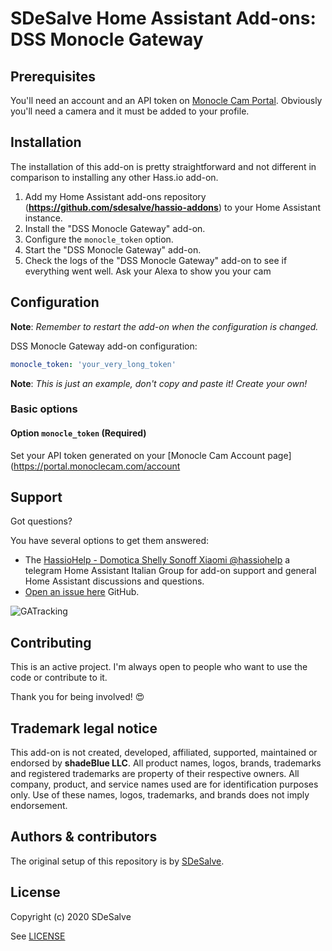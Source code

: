 
# SDeSalve Home Assistant Add-ons: DSS Monocle Gateway

## Prerequisites

You'll need an account and an API token on [Monocle Cam Portal](https://portal.monoclecam.com). 
Obviously you'll need a camera and it must be added to your profile.

## Installation

The installation of this add-on is pretty straightforward and not different in
comparison to installing any other Hass.io add-on.

1. Add my Home Assistant add-ons repository (**https://github.com/sdesalve/hassio-addons**) to your Home Assistant instance.
1. Install the "DSS Monocle Gateway" add-on.
1. Configure the `monocle_token` option.
1. Start the "DSS Monocle Gateway" add-on.
1. Check the logs of the "DSS Monocle Gateway" add-on to see if everything
    went well. Ask your Alexa to show you your cam

## Configuration

**Note**: _Remember to restart the add-on when the configuration is changed._

DSS Monocle Gateway add-on configuration:

```yaml
monocle_token: 'your_very_long_token'
```

**Note**: _This is just an example, don't copy and paste it! Create your own!_

### Basic options

#### Option `monocle_token` (Required)

Set your API token generated on your [Monocle Cam Account page](https://portal.monoclecam.com/account 

## Support

Got questions?

You have several options to get them answered:

- The [HassioHelp - Domotica Shelly Sonoff Xiaomi @hassiohelp][hassiohelp] a telegram Home Assistant Italian Group for add-on
  support and general Home Assistant discussions and questions.
- [Open an issue here][issue] GitHub.

![GATracking][gatracking]

## Contributing

This is an active project. I'm always open to people who want to
use the code or contribute to it.

Thank you for being involved! :heart_eyes:

## Trademark legal notice

This add-on is not created, developed, affiliated, supported, maintained or endorsed by **shadeBlue LLC**.
All product names, logos, brands, trademarks and registered trademarks are property of their respective owners. All company, product, and service names used are for identification purposes only.
Use of these names, logos, trademarks, and brands does not imply endorsement.

## Authors & contributors

The original setup of this repository is by [SDeSalve][sdesalve].

## License

Copyright (c) 2020 SDeSalve

See [LICENSE][license]

[sdesalve]: https://github.com/sdesalve
[issue]: https://github.com/sdesalve/hassio-addons/issues
[repository]: https://github.com/sdesalve/hassio-addons
[hassiohelp]: https://t.me/HassioHelp
[gatracking]: https://ssl.google-analytics.com/collect?v=1&t=event&ec=github&ea=view&t=event&tid=UA-145414045-1&z=1565415715&cid=5940b69c-91c9-9ba5-290b-beb31c9d76fb&dt=DSS%20Monocle%20Gateway%20-%20README&dp=/DSS%20Monocle%20Gateway%20-%20README
[license]: https://github.com/sdesalve/hassio-addons/blob/master/dss_monocle-gateway/LICENSE.md
